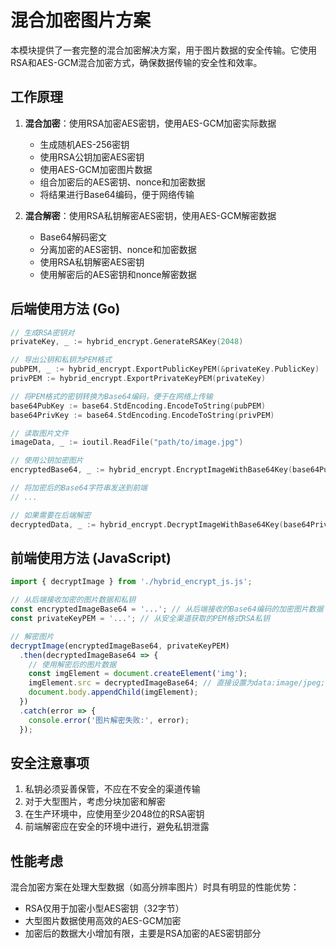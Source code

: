 # 混合加密图片方案

本模块提供了一套完整的混合加密解决方案，用于图片数据的安全传输。它使用RSA和AES-GCM混合加密方式，确保数据传输的安全性和效率。

## 工作原理

1. **混合加密**：使用RSA加密AES密钥，使用AES-GCM加密实际数据
   - 生成随机AES-256密钥
   - 使用RSA公钥加密AES密钥
   - 使用AES-GCM加密图片数据
   - 组合加密后的AES密钥、nonce和加密数据
   - 将结果进行Base64编码，便于网络传输

2. **混合解密**：使用RSA私钥解密AES密钥，使用AES-GCM解密数据
   - Base64解码密文
   - 分离加密的AES密钥、nonce和加密数据
   - 使用RSA私钥解密AES密钥
   - 使用解密后的AES密钥和nonce解密数据

## 后端使用方法 (Go)

```go
// 生成RSA密钥对
privateKey, _ := hybrid_encrypt.GenerateRSAKey(2048)

// 导出公钥和私钥为PEM格式
pubPEM, _ := hybrid_encrypt.ExportPublicKeyPEM(&privateKey.PublicKey)
privPEM := hybrid_encrypt.ExportPrivateKeyPEM(privateKey)

// 将PEM格式的密钥转换为Base64编码，便于在网络上传输
base64PubKey := base64.StdEncoding.EncodeToString(pubPEM)
base64PrivKey := base64.StdEncoding.EncodeToString(privPEM)

// 读取图片文件
imageData, _ := ioutil.ReadFile("path/to/image.jpg")

// 使用公钥加密图片
encryptedBase64, _ := hybrid_encrypt.EncryptImageWithBase64Key(base64PubKey, imageData)

// 将加密后的Base64字符串发送到前端
// ...

// 如果需要在后端解密
decryptedData, _ := hybrid_encrypt.DecryptImageWithBase64Key(base64PrivKey, encryptedBase64)
```

## 前端使用方法 (JavaScript)

```javascript
import { decryptImage } from './hybrid_encrypt_js.js';

// 从后端接收加密的图片数据和私钥
const encryptedImageBase64 = '...'; // 从后端接收的Base64编码的加密图片数据
const privateKeyPEM = '...'; // 从安全渠道获取的PEM格式RSA私钥

// 解密图片
decryptImage(encryptedImageBase64, privateKeyPEM)
  .then(decryptedImageBase64 => {
    // 使用解密后的图片数据
    const imgElement = document.createElement('img');
    imgElement.src = decryptedImageBase64; // 直接设置为data:image/jpeg;base64,...格式
    document.body.appendChild(imgElement);
  })
  .catch(error => {
    console.error('图片解密失败:', error);
  });
```

## 安全注意事项

1. 私钥必须妥善保管，不应在不安全的渠道传输
2. 对于大型图片，考虑分块加密和解密
3. 在生产环境中，应使用至少2048位的RSA密钥
4. 前端解密应在安全的环境中进行，避免私钥泄露

## 性能考虑

混合加密方案在处理大型数据（如高分辨率图片）时具有明显的性能优势：

- RSA仅用于加密小型AES密钥（32字节）
- 大型图片数据使用高效的AES-GCM加密
- 加密后的数据大小增加有限，主要是RSA加密的AES密钥部分